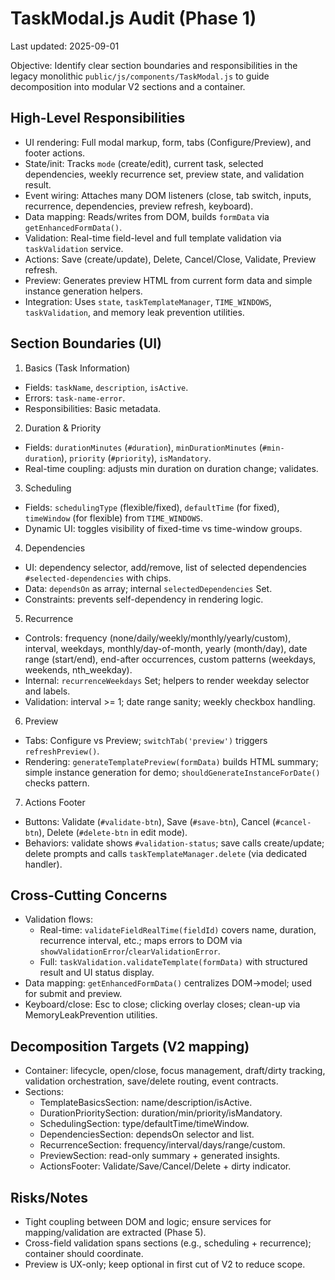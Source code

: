 # TaskModal.js Audit (Phase 1)

Last updated: 2025-09-01

Objective: Identify clear section boundaries and responsibilities in the legacy monolithic `public/js/components/TaskModal.js` to guide decomposition into modular V2 sections and a container.

## High-Level Responsibilities

- UI rendering: Full modal markup, form, tabs (Configure/Preview), and footer actions.
- State/init: Tracks `mode` (create/edit), current task, selected dependencies, weekly recurrence set, preview state, and validation result.
- Event wiring: Attaches many DOM listeners (close, tab switch, inputs, recurrence, dependencies, preview refresh, keyboard).
- Data mapping: Reads/writes from DOM, builds `formData` via `getEnhancedFormData()`.
- Validation: Real-time field-level and full template validation via `taskValidation` service.
- Actions: Save (create/update), Delete, Cancel/Close, Validate, Preview refresh.
- Preview: Generates preview HTML from current form data and simple instance generation helpers.
- Integration: Uses `state`, `taskTemplateManager`, `TIME_WINDOWS`, `taskValidation`, and memory leak prevention utilities.

## Section Boundaries (UI)

1) Basics (Task Information)
- Fields: `taskName`, `description`, `isActive`.
- Errors: `task-name-error`.
- Responsibilities: Basic metadata.

2) Duration & Priority
- Fields: `durationMinutes` (`#duration`), `minDurationMinutes` (`#min-duration`), `priority` (`#priority`), `isMandatory`.
- Real-time coupling: adjusts min duration on duration change; validates.

3) Scheduling
- Fields: `schedulingType` (flexible/fixed), `defaultTime` (for fixed), `timeWindow` (for flexible) from `TIME_WINDOWS`.
- Dynamic UI: toggles visibility of fixed-time vs time-window groups.

4) Dependencies
- UI: dependency selector, add/remove, list of selected dependencies `#selected-dependencies` with chips.
- Data: `dependsOn` as array; internal `selectedDependencies` Set.
- Constraints: prevents self-dependency in rendering logic.

5) Recurrence
- Controls: frequency (none/daily/weekly/monthly/yearly/custom), interval, weekdays, monthly/day-of-month, yearly (month/day), date range (start/end), end-after occurrences, custom patterns (weekdays, weekends, nth_weekday).
- Internal: `recurrenceWeekdays` Set; helpers to render weekday selector and labels.
- Validation: interval >= 1; date range sanity; weekly checkbox handling.

6) Preview
- Tabs: Configure vs Preview; `switchTab('preview')` triggers `refreshPreview()`.
- Rendering: `generateTemplatePreview(formData)` builds HTML summary; simple instance generation for demo; `shouldGenerateInstanceForDate()` checks pattern.

7) Actions Footer
- Buttons: Validate (`#validate-btn`), Save (`#save-btn`), Cancel (`#cancel-btn`), Delete (`#delete-btn` in edit mode).
- Behaviors: validate shows `#validation-status`; save calls create/update; delete prompts and calls `taskTemplateManager.delete` (via dedicated handler).

## Cross-Cutting Concerns

- Validation flows:
  - Real-time: `validateFieldRealTime(fieldId)` covers name, duration, recurrence interval, etc.; maps errors to DOM via `showValidationError`/`clearValidationError`.
  - Full: `taskValidation.validateTemplate(formData)` with structured result and UI status display.
- Data mapping: `getEnhancedFormData()` centralizes DOM→model; used for submit and preview.
- Keyboard/close: Esc to close; clicking overlay closes; clean-up via MemoryLeakPrevention utilities.

## Decomposition Targets (V2 mapping)

- Container: lifecycle, open/close, focus management, draft/dirty tracking, validation orchestration, save/delete routing, event contracts.
- Sections:
  - TemplateBasicsSection: name/description/isActive.
  - DurationPrioritySection: duration/min/priority/isMandatory.
  - SchedulingSection: type/defaultTime/timeWindow.
  - DependenciesSection: dependsOn selector and list.
  - RecurrenceSection: frequency/interval/days/range/custom.
  - PreviewSection: read-only summary + generated insights.
  - ActionsFooter: Validate/Save/Cancel/Delete + dirty indicator.

## Risks/Notes

- Tight coupling between DOM and logic; ensure services for mapping/validation are extracted (Phase 5).
- Cross-field validation spans sections (e.g., scheduling + recurrence); container should coordinate.
- Preview is UX-only; keep optional in first cut of V2 to reduce scope.

